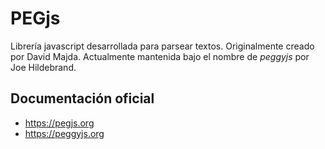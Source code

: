 # PEGjs

Librería javascript desarrollada para parsear textos.
Originalmente creado por David Majda.
Actualmente mantenida bajo el nombre de _peggyjs_ por Joe Hildebrand.

## Documentación oficial

+ <https://pegjs.org>
+ <https://peggyjs.org>
